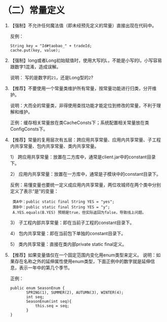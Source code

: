 # （二）常量定义

1. 【强制】不允许任何魔法值（即未经预先定义的常量）直接出现在代码中。

  
   反例：

   ```text
   String key = "Id#taobao_" + tradeId;       
   cache.put(key, value);
   ```

2. 【强制】long或者Long初始赋值时，使用大写的L，不能是小写的l，小写容易跟数字1混淆，造成误解。 

  
   说明： 写的是数字的`21`，还是Long型的`2`? 

3. 【推荐】不要使用一个常量类维护所有常量，按常量功能进行归类，分开维护。 

  
   说明：大而全的常量类，非得使用查找功能才能定位到修改的常量，不利于理解和维护。 

  
   正例：缓存相关常量放在类CacheConsts下；系统配置相关常量放在类ConfigConsts下。 

4. 【推荐】常量的复用层次有五层：跨应用共享常量、应用内共享常量、子工程内共享常量、包内共享常量、类内共享常量。  

   1） 跨应用共享常量：放置在二方库中，通常是client.jar中的constant目录下。

   2） 应用内共享常量：放置在一方库中，通常是子模块中的constant目录下。

  
   反例：易懂变量也要统一定义成应用内共享常量，两位攻城师在两个类中分别定义了表示“是”的变量：

   ```text
    类A中：public static final String YES = "yes";
    类B中：public static final String YES = "y";
    A.YES.equals(B.YES) 预期是true，但实际返回为false，导致线上问题。
   ```

   3） 子工程内部共享常量：即在当前子工程的constant目录下。  

   4） 包内共享常量：即在当前包下单独的constant目录下。  

   5） 类内共享常量：直接在类内部private static final定义。 

5. 【推荐】如果变量值仅在一个固定范围内变化用enum类型来定义。 说明：如果存在名称之外的延伸属性使用enum类型，下面正例中的数字就是延伸信息，表示一年中的第几个季节。 

  
   正例： 

   ```text
   public enum SeasonEnum {   
          SPRING(1), SUMMER(2), AUTUMN(3), WINTER(4);
          int seq; 
          SeasonEnum(int seq){         
              this.seq = seq;     
          } 
   }
   ```

